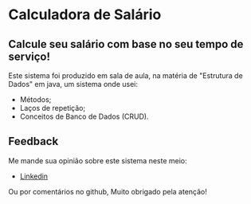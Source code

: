 # Calculadora de Salário
## Calcule seu salário com base no seu tempo de serviço!
Este sistema foi produzido em sala de aula, na matéria de "Estrutura de Dados" em java, um sistema onde usei:
- Métodos;
- Laços de repetição;
- Conceitos de Banco de Dados (CRUD).

## Feedback

Me mande sua opinião sobre este sistema neste meio:

- [Linkedin](https://www.linkedin.com/in/gustavodasilvapires/)

Ou por comentários no github, Muito obrigado pela atenção!
